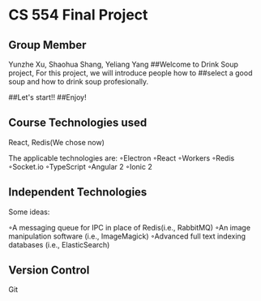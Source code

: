 # CS 554 Final Project

## Group Member

Yunzhe Xu, Shaohua Shang, Yeliang Yang
##Welcome to Drink Soup project, For this project, we will introduce people how to 
##select a good soup and how to drink soup profesionally.

##Let's start!!
##Enjoy!

## Course Technologies used

React, Redis(We chose now)

The applicable technologies are:
◦Electron
◦React
◦Workers
◦Redis
◦Socket.io
◦TypeScript
◦Angular 2
◦Ionic 2

## Independent Technologies

Some ideas:

◦A messaging queue for IPC in place of Redis(i.e., RabbitMQ)
◦An image manipulation software (i.e., ImageMagick)
◦Advanced full text indexing databases (i.e., ElasticSearch)

## Version Control

Git

